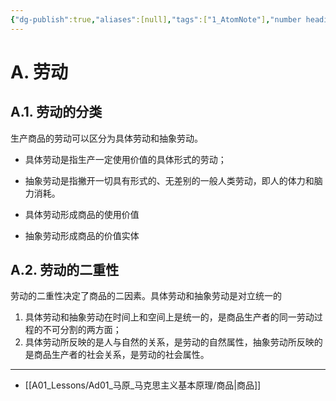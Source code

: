 ```yaml
---
{"dg-publish":true,"aliases":[null],"tags":["1_AtomNote"],"number headings":"auto, first-level 1, max 6, A.1.","Created-Date":"2024-01-07 13:56:39","Modified-Date":"2024-04-18 11:53:17","permalink":"/A01_Lessons/Ad01_马原_马克思主义基本原理/劳动/","dgPassFrontmatter":true}
---
```





# A. 劳动
## A.1. 劳动的分类
生产商品的劳动可以区分为具体劳动和抽象劳动。
- 具体劳动是指生产一定使用价值的具体形式的劳动；
- 抽象劳动是指撇开一切具有形式的、无差别的一般人类劳动，即人的体力和脑力消耗。

- 具体劳动形成商品的使用价值
- 抽象劳动形成商品的价值实体


## A.2. 劳动的二重性
劳动的二重性决定了商品的二因素。具体劳动和抽象劳动是对立统一的

1. 具体劳动和抽象劳动在时间上和空间上是统一的，是商品生产者的同一劳动过程的不可分割的两方面；
2. 具体劳动所反映的是人与自然的关系，是劳动的自然属性，抽象劳动所反映的是商品生产者的社会关系，是劳动的社会属性。

---

- [[A01_Lessons/Ad01_马原_马克思主义基本原理/商品\|商品]]
